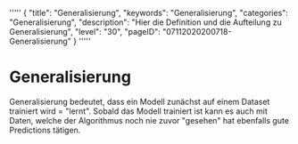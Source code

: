 

'''''
{
"title": "Generalisierung",
"keywords": "Generalisierung",
"categories": "Generalisierung",
"description": "Hier die Definition und die Aufteilung zu Generalisierung",
"level": "30",
"pageID": "07112020200718-Generalisierung"
}
'''''

<h1>Generalisierung</h1>

Generalisierung bedeutet, dass ein Modell zunächst auf einem Dataset trainiert wird = "lernt". Sobald das Modell trainiert ist kann es auch mit Daten, welche der Algorithmus noch nie zuvor "gesehen" hat ebenfalls gute Predictions tätigen.
